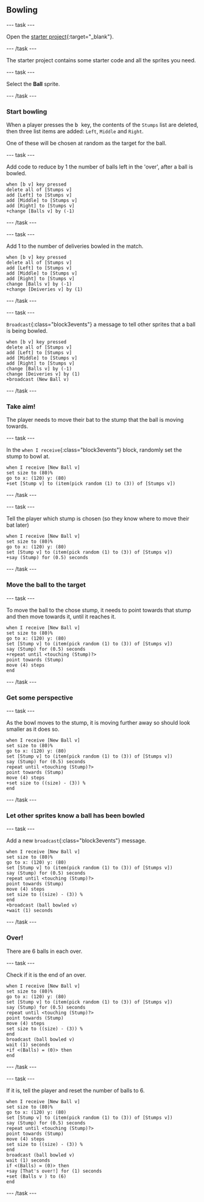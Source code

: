 ## Bowling

--- task ---

Open the [starter project](https://scratch.mit.edu/projects/1168845390/editor/){:target="_blank"}.

--- /task ---

The starter project contains some starter code and all the sprites you need.

--- task ---

Select the **Ball** sprite.

--- /task ---

### Start bowling

When a player presses the <kbd> b </kbd> key, the contents of the `Stumps` list are deleted, then three list items are added: `Left`, `Middle` and `Right`.

One of these will be chosen at random as the target for the ball.

--- task ---

Add code to reduce by 1 the number of balls left in the 'over', after a ball is bowled.

```blocks3
when [b v] key pressed
delete all of [Stumps v]
add [Left] to [Stumps v]
add [Middle] to [Stumps v]
add [Right] to [Stumps v]
+change [Balls v] by (-1)
```

--- /task ---

--- task ---

Add 1 to the number of deliveries bowled in the match.

```blocks3
when [b v] key pressed
delete all of [Stumps v]
add [Left] to [Stumps v]
add [Middle] to [Stumps v]
add [Right] to [Stumps v]
change [Balls v] by (-1)
+change [Deiveries v] by (1)
```

--- /task ---

--- task ---

`Broadcast`{:class="block3events"} a message to tell other sprites that a ball is being bowled.

```blocks3
when [b v] key pressed
delete all of [Stumps v]
add [Left] to [Stumps v]
add [Middle] to [Stumps v]
add [Right] to [Stumps v]
change [Balls v] by (-1)
change [Deiveries v] by (1)
+broadcast (New Ball v)
```

--- /task ---

### Take aim!

The player needs to move their bat to the stump that the ball is moving towards.

--- task ---

In the `when I receive`{:class="block3events"} block, randomly set the stump to bowl at.

```blocks3
when I receive [New Ball v]
set size to (80)%
go to x: (120) y: (80)
+set [Stump v] to (item(pick random (1) to (3)) of [Stumps v])
```

--- /task ---

--- task ---

Tell the player which stump is chosen (so they know where to move their bat later)

```blocks3
when I receive [New Ball v]
set size to (80)%
go to x: (120) y: (80)
set [Stump v] to (item(pick random (1) to (3)) of [Stumps v])
+say (Stump) for (0.5) seconds
```

--- /task ---

### Move the ball to the target

--- task ---

To move the ball to the chose stump, it needs to point towards that stump and then move towards it, until it reaches it.

```blocks3
when I receive [New Ball v]
set size to (80)%
go to x: (120) y: (80)
set [Stump v] to (item(pick random (1) to (3)) of [Stumps v])
say (Stump) for (0.5) seconds
+repeat until <touching (Stump)?>
point towards (Stump)
move (4) steps
end
```

--- /task ---

### Get some perspective

--- task ---

As the bowl moves to the stump, it is moving further away so should look smaller as it does so.

```blocks3
when I receive [New Ball v]
set size to (80)%
go to x: (120) y: (80)
set [Stump v] to (item(pick random (1) to (3)) of [Stumps v])
say (Stump) for (0.5) seconds
repeat until <touching (Stump)?>
point towards (Stump)
move (4) steps
+set size to ((size) - (3)) %
end
```

--- /task ---

### Let other sprites know a ball has been bowled

--- task ---

Add a new `broadcast`{:class="block3events"} message.

```blocks3
when I receive [New Ball v]
set size to (80)%
go to x: (120) y: (80)
set [Stump v] to (item(pick random (1) to (3)) of [Stumps v])
say (Stump) for (0.5) seconds
repeat until <touching (Stump)?>
point towards (Stump)
move (4) steps
set size to ((size) - (3)) %
end
+broadcast (ball bowled v)
+wait (1) seconds
```

--- /task ---

### Over!

There are 6 balls in each over.

--- task ---

Check if it is the end of an over.

```blocks3
when I receive [New Ball v]
set size to (80)%
go to x: (120) y: (80)
set [Stump v] to (item(pick random (1) to (3)) of [Stumps v])
say (Stump) for (0.5) seconds
repeat until <touching (Stump)?>
point towards (Stump)
move (4) steps
set size to ((size) - (3)) %
end
broadcast (ball bowled v)
wait (1) seconds
+if <(Balls) = (0)> then
end
```

--- /task ---

--- task ---

If it is, tell the player and reset the number of balls to 6.

```blocks3
when I receive [New Ball v]
set size to (80)%
go to x: (120) y: (80)
set [Stump v] to (item(pick random (1) to (3)) of [Stumps v])
say (Stump) for (0.5) seconds
repeat until <touching (Stump)?>
point towards (Stump)
move (4) steps
set size to ((size) - (3)) %
end
broadcast (ball bowled v)
wait (1) seconds
if <(Balls) = (0)> then
+say [That's over!] for (1) seconds
+set (Balls v ) to (6)
end
```

--- /task ---